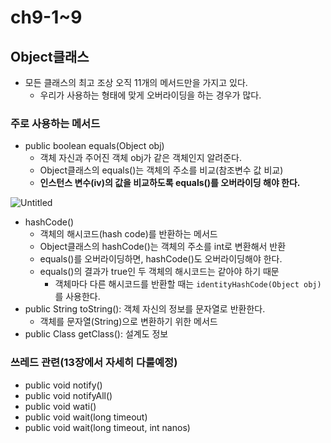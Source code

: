 # **ch9-1~9**

## Object클래스

- 모든 클래스의 최고 조상 오직 11개의 메서드만을 가지고 있다.
    - 우리가 사용하는 형태에 맞게 오버라이딩을 하는 경우가 많다.

### 주로 사용하는 메서드

- public boolean equals(Object obj)
    - 객체 자신과 주어진 객체 obj가 같은 객체인지 알려준다.
    - Object클래스의 equals()는 객체의 주소를 비교(참조변수 값 비교)
    - **인스턴스 변수(iv)의 값을 비교하도록 equals()를 오버라이딩 해야 한다.**

![Untitled](https://s3-us-west-2.amazonaws.com/secure.notion-static.com/babf2990-6568-40ba-bc70-6ea73e74c410/Untitled.png)

- hashCode()
    - 객체의 해시코드(hash code)를 반환하는 메서드
    - Object클래스의 hashCode()는 객체의 주소를 int로 변환해서 반환
    - equals()를 오버라이딩하면, hashCode()도 오버라이딩해야 한다.
    - equals()의 결과가 true인 두 객체의 해시코드는 같아야 하기 때문
        - 객체마다 다른 해시코드를 반환할 때는 `identityHashCode(Object obj)` 를 사용한다.
- public String toString(): 객체 자신의 정보를 문자열로 반환한다.
    - 객체를 문자열(String)으로 변환하기 위한 메서드
- public Class getClass(): 설계도 정보

### 쓰레드 관련(13장에서 자세히 다룰예정)

- public void notify()
- public void notifyAll()
- public void wati()
- public void wait(long timeout)
- public void wait(long timeout, int nanos)